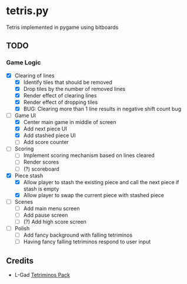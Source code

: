 # tetris.py

Tetris implemented in pygame using bitboards 


## TODO

### Game Logic
- [x] Clearing of lines
    - [x] Identify tiles that should be removed
    - [x] Drop tiles by the number of removed lines
    - [x] Render effect of clearing lines
    - [x] Render effect of dropping tiles
    - [x] BUG: Clearing more than 1 line results in negative shift count bug

- [ ] Game UI
    - [x] Center main game in middle of screen
    - [x] Add next piece UI
    - [x] Add stashed piece UI
    - [ ] Add score counter

- [ ] Scoring
    - [ ] Implement scoring mechanism based on lines cleared
    - [ ] Render scores
    - [ ] (?) scoreboard

- [x] Piece stash
    - [x] Allow player to stash the existing piece and call the next piece if stash is empty
    - [x] Allow player to swap the current piece with stashed piece

- [ ] Scenes
    - [ ] Add main menu screen
    - [ ] Add pause screen
    - [ ] (?) Add high score screen

- [ ] Polish
    - [ ] Add fancy background with falling tetriminos
    - [ ] Having fancy falling tetriminos respond to user input

## Credits
- L-Gad [Tetriminos Pack](https://l-gad.itch.io/tetriminos-asset-pack)
